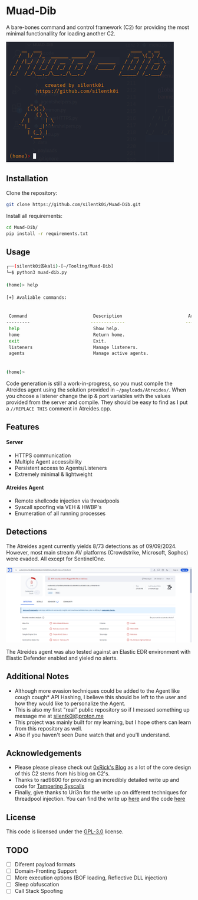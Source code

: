 
# Muad-Dib

A bare-bones command and control framework (C2) for providing the most minimal functionallity for loading another C2.

![Muad-Dib Banner](https://github.com/silentk0i/Muad-Dib/blob/main/assets/home.png)
## Installation

Clone the repository:

```bash
git clone https://github.com/silentk0i/Muad-Dib.git
```
Install all requirements:

```bash
cd Muad-Dib/
pip install -r requirements.txt
```

## Usage

```bash
┌──(silentk0i㉿kali)-[~/Tooling/Muad-Dib]
└─$ python3 muad-dib.py 

(home)> help

[+] Avaliable commands: 


 Command                         Description                         Arguments
---------                       -------------                       -----------
 help                            Show help.                          
 home                            Return home.                        
 exit                            Exit.                               
 listeners                       Manage listeners.                   
 agents                          Manage active agents.               


(home)> 
```

Code generation is still a work-in-progress, so you must compile the Atreides agent using the solution provided in ```~/payloads/Atreides/```. When you choose a listener change the ip & port variables with the values provided from the server and compile. They should be easy to find as I put a ```//REPLACE THIS``` comment in Atreides.cpp.
## Features

#### Server
- HTTPS communication
- Multiple Agent accessibility
- Persistent access to Agents/Listeners
- Extremely minimal & lightweight

#### Atreides Agent
- Remote shellcode injection via threadpools
- Syscall spoofing via VEH & HWBP's
- Enumeration of all running processes
## Detections

The Atreides agent currently yields 8/73 detections as of 09/09/2024. However, most main stream AV platforms (Crowdstrike, Microsoft, Sophos) were evaded. All except for SentinelOne.

![VirusTotal Detections](https://github.com/silentk0i/Muad-Dib/blob/main/assets/detections.png)

The Atreides agent was also tested against an Elastic EDR environment with Elastic Defender enabled and yieled no alerts.


## Additional Notes
- Although more evasion techniques could be added to the Agent like cough cough* API Hashing, I believe this should be left to the user and how they would like to personalize the Agent.
- This is also my first "real" public repository so if I messed something up message me at silentk0i@proton.me 
- This project was mainly built for my learning, but I hope others can learn from this repository as well.
- Also if you haven't seen Dune watch that and you'll understand.
## Acknowledgements

 - Please please please check out [0xRick's Blog](https://0xrick.github.io/) as a lot of the core design of this C2 stems from his blog on C2's.
 - Thanks to rad9800 for providing an incredibly detailed write up and code for [Tampering Syscalls](https://github.com/rad9800/TamperingSyscalls)
 - Finally, give thanks to Uri3n for the write up on different techniques for threadpool injection. You can find the write up [here](https://diagolima.com/html/posts/threadpools.html) and the code [here](https://github.com/Uri3n/Thread-Pool-Injection-PoC)


## License

This code is licensed under the [GPL-3.0](https://www.gnu.org/licenses/gpl-3.0.en.html) license.

## TODO

- [ ] Diferent payload formats
- [ ] Domain-Fronting Support
- [ ] More execution options (BOF loading, Reflective DLL injection)
- [ ] Sleep obfuscation
- [ ] Call Stack Spoofing
